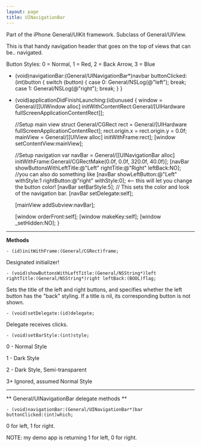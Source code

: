 ```yaml
---
layout: page
title: UINavigationBar
---
```




Part of the iPhone General/UIKit framework. Subclass of General/UIView.

This is that handy navigation header that goes on the top of views that can be.. navigated.

Button Styles: 0 = Normal, 1 = Red, 2 = Back Arrow, 3 = Blue

    
- (void)navigationBar:(General/UINavigationBar*)navbar buttonClicked:(int)button 
{
	switch (button) 
	{
		case 0: General/NSLog(@"left"); break;
		case 1:	General/NSLog(@"right"); break;
	}
}

- (void)applicationDidFinishLaunching:(id)unused
{
	window = General/[[UIWindow alloc] initWithContentRect:General/[UIHardware fullScreenApplicationContentRect]];

	//Setup main view
	struct General/CGRect rect = General/[UIHardware fullScreenApplicationContentRect];
	rect.origin.x = rect.origin.y = 0.0f;
	mainView = General/[[UIView alloc] initWithFrame:rect];
	[window setContentView:mainView];

	//Setup navigation var
	navBar = General/[[UINavigationBar alloc] initWithFrame:General/CGRectMake(0.0f, 0.0f, 320.0f, 40.0f)];
	[navBar showButtonsWithLeftTitle:@"Left" rightTitle:@"Right" leftBack:NO];
	//you can also do something like [navBar showLeftButton:@"Left" withStyle:1 rightButton:@"right" withStyle:0]; <-- this will let you change the button color!
	[navBar setBarStyle:5]; // This sets the color and look of the navigation bar.
	[navBar setDelegate:self];

	[mainView addSubview:navBar];

	[window orderFront:self];
	[window makeKey:self];
	[window _setHidden:NO];
}


----

**Methods**

<code>- (id)initWithFrame:(General/CGRect)frame;</code>

Designated initializer!

<code>- (void)showButtonsWithLeftTitle:(General/NSString*)left rightTitle:(General/NSString*)right leftBack:(BOOL)flag;</code>

Sets the title of the left and right buttons, and specifies whether the left button has the "back" styling. If a title is nil, its corresponding button is not shown.

<code>- (void)setDelegate:(id)delegate;</code>

Delegate receives clicks.

<code>- (void)setBarStyle:(int)style;</code>

0 - Normal Style 

1 - Dark Style 

2 - Dark Style, Semi-transparent

3+ Ignored, assumed Normal Style


----

**
General/UINavigationBar delegate methods
**

<code>- (void)navigationBar:(General/UINavigationBar*)bar buttonClicked:(int)which;</code>

0 for left, 1 for right.

NOTE: my demo app is returning 1 for left, 0 for right.
